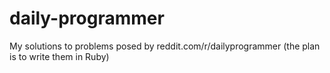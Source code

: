 daily-programmer
================

My solutions to problems posed by reddit.com/r/dailyprogrammer (the plan is to write them in Ruby)
